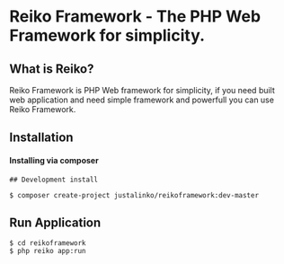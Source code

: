 # Reiko Framework - The PHP Web Framework for simplicity.

## What is Reiko?
 Reiko Framework is PHP Web framework for simplicity, if you need built web application
 and need simple framework and powerfull you can use Reiko Framework.


## Installation

#### Installing via composer
```
## Development install

$ composer create-project justalinko/reikoframework:dev-master

```

## Run Application

```
$ cd reikoframework
$ php reiko app:run

``` 

